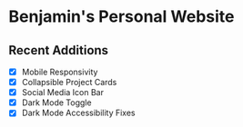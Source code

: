 # Benjamin's Personal Website 

## Recent Additions
- [X] Mobile Responsivity
- [X] Collapsible Project Cards
- [X] Social Media Icon Bar
- [X] Dark Mode Toggle
- [X] Dark Mode Accessibility Fixes
